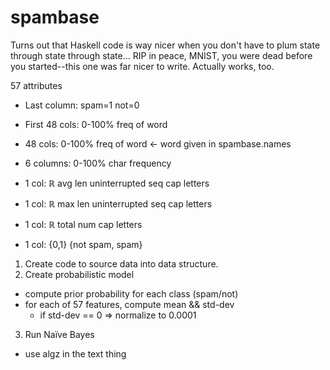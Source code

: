 # spambase

Turns out that Haskell code is way nicer when you don't have to plum state through state through state...
RIP in peace, MNIST, you were dead before you started--this one was far nicer to write.
Actually works, too.

57 attributes

- Last column: spam=1 not=0
* First 48 cols: 0-100% freq of word

* 48 cols: 0-100% freq of word <- word given in spambase.names
* 6 columns: 0-100% char frequency
* 1 col: ℝ avg len uninterrupted seq cap letters
* 1 col: ℝ max len uninterrupted seq cap letters
* 1 col: ℝ total num cap letters
* 1 col: {0,1} {not spam, spam}

1. Create code to source data into data structure.
2. Create probabilistic model
  - compute prior probability for each class (spam/not)
  - for each of 57 features, compute mean && std-dev
    - if std-dev == 0 => normalize to 0.0001
3. Run Naïve Bayes
  - use algz in the text thing
